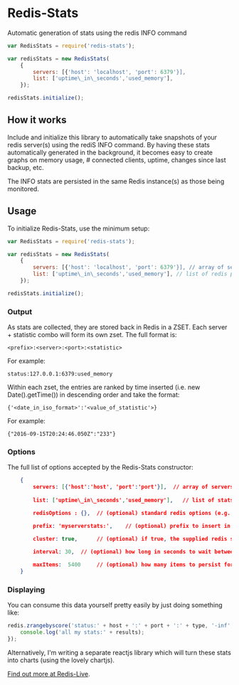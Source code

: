 # Redis-Stats
Automatic generation of stats using the redis INFO command

```javascript
var RedisStats = require('redis-stats');

var redisStats = new RedisStats(
    {
        servers: [{'host': 'localhost', 'port': 6379'}],
        list: ['uptime\_in\_seconds','used_memory'],
    });

redisStats.initialize();
```

## How it works
Include and initialize this library to automatically take snapshots of your redis server(s) using the rediS INFO command. By having these stats automatically generated in the background, it becomes easy to create graphs on memory usage, # connected clients, uptime, changes since last backup, etc. 

The INFO stats are persisted in the same Redis instance(s) as those being monitored. 

## Usage
To initialize Redis-Stats, use the minimum setup:

```javascript
var RedisStats = require('redis-stats');

var redisStats = new RedisStats(
    {
        servers: [{'host': 'localhost', 'port': 6379'}], // array of servers
        list: ['uptime\_in\_seconds','used_memory'], // list of redis parameters to monitor - full list is here http://redis.io/commands/INFO
    });

redisStats.initialize();
```

### Output
As stats are collected, they are stored back in Redis in a ZSET. Each server + statistic combo will form its own zset. The full format is:

```
<prefix>:<server>:<port>:<statistic>
```

For example:

```
status:127.0.0.1:6379:used_memory 
```

Within each zset, the entries are ranked by time inserted (i.e. new Date().getTime()) in descending order and take the format:

```
{'<date_in_iso_format>':'<value_of_statistic'>}
```

For example:

```
{"2016-09-15T20:24:46.050Z":"233"}
``` 

### Options
The full list of options accepted by the Redis-Stats constructor:

```json
    {
        servers: [{'host':'host', 'port':'port'}],  // array of servers to be monitored
        
        list: ['uptime\_in\_seconds','used_memory'],   // list of stats to monitor - full list is here http://redis.io/commands/INFO

        redisOptions : {},  // (optional) standard redis options (e.g. 'password')

        prefix: 'myserverstats:',    // (optional) prefix to insert in front of keys in redis for any persisted stats 

        cluster: true,      // (optional) if true, the supplied redis servers will be treated as a cluster. If false (default), they'll be treated as independent servers      
        
        interval: 30,  // (optional) how long in seconds to wait between each redis INFO command (default is 60)

        maxItems:  5400     // (optional) how many items to persist for each server:stat combo (default is 10800 which is 7 days worth of stats at 1 minute intervals)
    }
```

### Displaying
You can consume this data yourself pretty easily by just doing something like:

```javascript
redis.zrangebyscore('status:' + host + ':' + port + ':' + type, '-inf', '+inf', (err, results) => {
    console.log('all my stats:' + results);
});                
```

Alternatively, I'm writing a separate reactjs library which will turn these stats into charts (using the lovely chartjs).

[Find out more at Redis-Live](https://www.npmjs.com/package/redis-live). 
